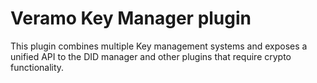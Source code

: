 # Veramo Key Manager plugin

This plugin combines multiple Key management systems and exposes a unified API to the DID manager
and other plugins that require crypto functionality.

